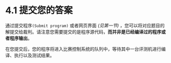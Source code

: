 # 4.1 提交您的答案

通过提交程序```(Submit program)``` 或者网页界面 *(见第一节)* ，您可以将对应题目的解提交给裁判。请注意您需要提交的是程序源代码，**而并非是已经编译过的程序或者程序输出**。

在您提交后，您的程序将进入比赛控制系统的队列中，等待其中一台评测机进行编译、执行以及测试结果。